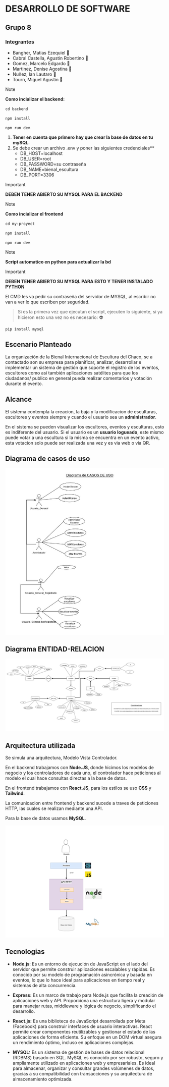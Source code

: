 # **DESARROLLO DE SOFTWARE**
## Grupo 8
### Integrantes
+ Bangher, Matias Ezequiel :disguised_face:
+ Cabral Castella, Agustin Robertino :disguised_face:
+ Gomez, Marcelo Edgardo :disguised_face:
+ Martinez, Denise Agostina :disguised_face:
+ Nuñez, Ian Lautaro :disguised_face:
+ Tourn, Miguel Agustin :disguised_face:

> [!NOTE]
> **Como incializar el backend:**
```
cd backend
```

```
npm install
```

```
npm run dev
```
1. **Tener en cuenta que primero hay que crear la base de datos en tu mySQL.** 
2. Se debe crear un archivo .env y poner las siguientes credenciales** 
    - DB_HOST=localhost
    - DB_USER=root
    - DB_PASSWORD=su contraseña
    - DB_NAME=bienal_escultura
    - DB_PORT=3306


> [!IMPORTANT]
> **DEBEN TENER ABIERTO SU MYSQL PARA EL BACKEND** 

> [!NOTE]
> **Como incializar el frontend**
```
cd my-proyect
```

```
npm install
```

```
npm run dev
```
> [!NOTE]
> **Script automatico en python para actualizar la bd**

> [!IMPORTANT]
> **DEBEN TENER ABIERTO SU MYSQL PARA ESTO Y TENER INSTALADO PYTHON** 


El CMD les va pedir su contraseña del servidor de MYSQL, al escribir no van a ver lo que escriben por seguridad. 
> Si es la primera vez que ejecutan el script, ejecuten lo siguiente, si ya hicieron esto una vez no es necesario: :alien:

``` 
pip install mysql
```

## Escenario Planteado

La organización de la Bienal Internacional de Escultura del Chaco, se a contactado son su empresa para planificar, analizar, desarrollar e implementar un sistema de gestión que soporte el registro de los eventos, escultores como así también aplicaciones satélites para que los ciudadanos/ publico en general pueda realizar comentarios y votación durante el evento.
    
## Alcance 

El sistema contempla la creacion, la baja y la modificacion de esculturas, escultores y eventos siempre y cuando el usuario sea un **administrador**. 

En el sistema se pueden visualizar los escultores, eventos y esculturas, esto es indiferente del usuario. Si el usuario es un **usuario logueado**, este mismo puede votar a una escultura si la misma se encuentra en un evento activo, esta votacion solo puede ser realizada una vez y es via web o via QR. 

## Diagrama de casos de uso
![Casos de uso](Documentacion\Casos_De_Uso.jpg)
## Diagrama ENTIDAD-RELACION
![Entidad relacion](Documentacion\derfinal.jpg)
## Arquitectura utilizada

Se simula una arquitectura, Modelo Vista Controlador.

En el backend trabajamos con **Node.JS**, donde hicimos los modelos de negocio y los controladores de cada uno, el controlador hace peticiones al modelo el cual hace consultas directas a la base de datos.

En el frontend trabajamos con **React.JS**, para los estilos se uso **CSS** y **Tailwind**.

La comunicacion entre frontend y backend sucede a traves de peticiones HTTP, las cuales se realizan mediante una API.

Para la base de datos usamos **MySQL**.

![Arquitectura](Documentacion\ArquitecturaMVC.jpg)

## Tecnologias 
- **Node.js**: Es un entorno de ejecución de JavaScript en el lado del servidor que permite construir aplicaciones escalables y rápidas. Es conocido por su modelo de programación asincrónica y basada en eventos, lo que lo hace ideal para aplicaciones en tiempo real y sistemas de alta concurrencia.
- **Express:** Es un marco de trabajo para Node.js que facilita la creación de aplicaciones web y API. Proporciona una estructura ligera y modular para manejar rutas, middleware y lógica de negocio, simplificando el desarrollo.
- **React.js:** Es una biblioteca de JavaScript desarrollada por Meta (Facebook) para construir interfaces de usuario interactivas. React permite crear componentes reutilizables y gestionar el estado de las aplicaciones de forma eficiente. Su enfoque en un DOM virtual asegura un rendimiento óptimo, incluso en aplicaciones complejas.

- **MYSQL:** Es un sistema de gestión de bases de datos relacional (RDBMS) basado en SQL. MySQL es conocido por ser robusto, seguro y ampliamente utilizado en aplicaciones web y empresariales. Es ideal para almacenar, organizar y consultar grandes volúmenes de datos, gracias a su compatibilidad con transacciones y su arquitectura de almacenamiento optimizada. 